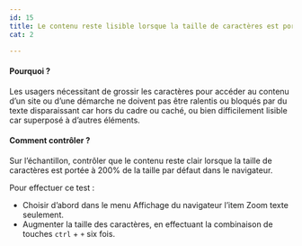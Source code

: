 ```yaml
---
id: 15
title: Le contenu reste lisible lorsque la taille de caractères est portée à 200% de la taille par défaut dans le navigateur 
cat: 2

---
```


#### Pourquoi ?

Les usagers nécessitant de grossir les caractères pour accéder au contenu d’un site ou d’une démarche ne doivent pas être ralentis ou bloqués par du texte disparaissant car hors du cadre ou caché, ou bien difficilement lisible car superposé à d’autres éléments.


#### Comment contrôler ?

Sur l’échantillon, contrôler que le contenu reste clair lorsque la taille de caractères est portée à 200% de la taille par défaut dans le navigateur. 

Pour effectuer ce test :
* Choisir d’abord dans le menu Affichage du navigateur l’item Zoom texte seulement.
* Augmenter la taille des caractères, en effectuant la combinaison de touches `ctrl` + `+` six fois.